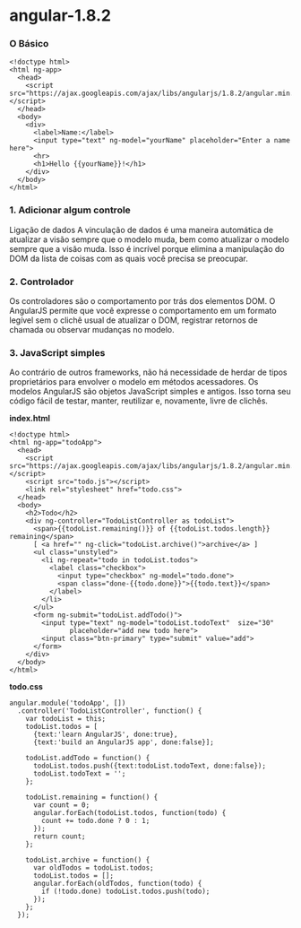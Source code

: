 # angular-1.8.2

### O Básico

```
<!doctype html>
<html ng-app>
  <head>
    <script src="https://ajax.googleapis.com/ajax/libs/angularjs/1.8.2/angular.min.js"></script>
  </head>
  <body>
    <div>
      <label>Name:</label>
      <input type="text" ng-model="yourName" placeholder="Enter a name here">
      <hr>
      <h1>Hello {{yourName}}!</h1>
    </div>
  </body>
</html>
```

### 1. Adicionar algum controle
Ligação de dados
A vinculação de dados é uma maneira automática de atualizar a visão sempre que o modelo muda, bem como atualizar o modelo sempre que a visão muda. Isso é incrível porque elimina a manipulação do DOM da lista de coisas com as quais você precisa se preocupar.

### 2. Controlador
Os controladores são o comportamento por trás dos elementos DOM. O AngularJS permite que você expresse o comportamento em um formato legível sem o clichê usual de atualizar o DOM, registrar retornos de chamada ou observar mudanças no modelo.

### 3. JavaScript simples
Ao contrário de outros frameworks, não há necessidade de herdar de tipos proprietários para envolver o modelo em métodos acessadores. Os modelos AngularJS são objetos JavaScript simples e antigos. Isso torna seu código fácil de testar, manter, reutilizar e, novamente, livre de clichês.


**index.html**
```
<!doctype html>
<html ng-app="todoApp">
  <head>
    <script src="https://ajax.googleapis.com/ajax/libs/angularjs/1.8.2/angular.min.js"></script>
    <script src="todo.js"></script>
    <link rel="stylesheet" href="todo.css">
  </head>
  <body>
    <h2>Todo</h2>
    <div ng-controller="TodoListController as todoList">
      <span>{{todoList.remaining()}} of {{todoList.todos.length}} remaining</span>
      [ <a href="" ng-click="todoList.archive()">archive</a> ]
      <ul class="unstyled">
        <li ng-repeat="todo in todoList.todos">
          <label class="checkbox">
            <input type="checkbox" ng-model="todo.done">
            <span class="done-{{todo.done}}">{{todo.text}}</span>
          </label>
        </li>
      </ul>
      <form ng-submit="todoList.addTodo()">
        <input type="text" ng-model="todoList.todoText"  size="30"
               placeholder="add new todo here">
        <input class="btn-primary" type="submit" value="add">
      </form>
    </div>
  </body>
</html>
```
**todo.css**

```
angular.module('todoApp', [])
  .controller('TodoListController', function() {
    var todoList = this;
    todoList.todos = [
      {text:'learn AngularJS', done:true},
      {text:'build an AngularJS app', done:false}];
 
    todoList.addTodo = function() {
      todoList.todos.push({text:todoList.todoText, done:false});
      todoList.todoText = '';
    };
 
    todoList.remaining = function() {
      var count = 0;
      angular.forEach(todoList.todos, function(todo) {
        count += todo.done ? 0 : 1;
      });
      return count;
    };
 
    todoList.archive = function() {
      var oldTodos = todoList.todos;
      todoList.todos = [];
      angular.forEach(oldTodos, function(todo) {
        if (!todo.done) todoList.todos.push(todo);
      });
    };
  });
```
